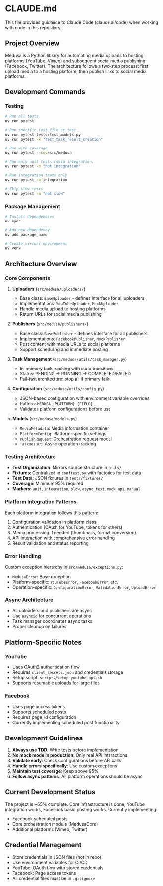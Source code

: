# CLAUDE.md

This file provides guidance to Claude Code (claude.ai/code) when working with code in this repository.

## Project Overview

Medusa is a Python library for automating media uploads to hosting platforms (YouTube, Vimeo) and subsequent social media publishing (Facebook, Twitter). The architecture follows a two-step process: first upload media to a hosting platform, then publish links to social media platforms.

## Development Commands

### Testing
```bash
# Run all tests
uv run pytest

# Run specific test file or test
uv run pytest tests/test_models.py
uv run pytest -k "test_task_result_creation"

# Run with coverage
uv run pytest --cov=src/medusa

# Run only unit tests (skip integration)
uv run pytest -m "not integration"

# Run integration tests only
uv run pytest -m integration

# Skip slow tests
uv run pytest -m "not slow"
```

### Package Management
```bash
# Install dependencies
uv sync

# Add new dependency
uv add package_name

# Create virtual environment
uv venv
```

## Architecture Overview

### Core Components

1. **Uploaders** (`src/medusa/uploaders/`)
   - Base class: `BaseUploader` - defines interface for all uploaders
   - Implementations: `YouTubeUploader`, `MockUploader`
   - Handle media upload to hosting platforms
   - Return URLs for social media publishing

2. **Publishers** (`src/medusa/publishers/`)
   - Base class: `BasePublisher` - defines interface for all publishers
   - Implementations: `FacebookPublisher`, `MockPublisher`
   - Post content with media URLs to social platforms
   - Support scheduling and immediate posting

3. **Task Management** (`src/medusa/utils/task_manager.py`)
   - In-memory task tracking with state transitions
   - Status: PENDING → RUNNING → COMPLETED/FAILED
   - Fail-fast architecture: stop all if primary fails

4. **Configuration** (`src/medusa/utils/config.py`)
   - JSON-based configuration with environment variable overrides
   - Pattern: `MEDUSA_{PLATFORM}_{FIELD}`
   - Validates platform configurations before use

5. **Models** (`src/medusa/models.py`)
   - `MediaMetadata`: Media information container
   - `PlatformConfig`: Platform-specific settings
   - `PublishRequest`: Orchestration request model
   - `TaskResult`: Async operation tracking

### Testing Architecture

- **Test Organization**: Mirrors source structure in `tests/`
- **Fixtures**: Centralized in `conftest.py` with factories for test data
- **Test Data**: JSON fixtures in `tests/fixtures/`
- **Coverage**: Minimum 95% required
- **Markers**: `unit`, `integration`, `slow`, `async_test`, `mock_api`, `manual`

### Platform Integration Patterns

Each platform integration follows this pattern:
1. Configuration validation in platform class
2. Authentication (OAuth for YouTube, tokens for others)
3. Media processing if needed (thumbnails, format conversion)
4. API interaction with comprehensive error handling
5. Result validation and status reporting

### Error Handling

Custom exception hierarchy in `src/medusa/exceptions.py`:
- `MedusaError`: Base exception
- Platform-specific: `YouTubeError`, `FacebookError`, etc.
- Operation-specific: `ConfigurationError`, `ValidationError`, `UploadError`

### Async Architecture

- All uploaders and publishers are async
- Use `asyncio` for concurrent operations
- Task manager coordinates async tasks
- Proper cleanup on failures

## Platform-Specific Notes

### YouTube
- Uses OAuth2 authentication flow
- Requires `client_secrets.json` and credentials storage
- Setup script: `scripts/setup_youtube_api.sh`
- Supports resumable uploads for large files

### Facebook
- Uses page access tokens
- Supports scheduled posts
- Requires page_id configuration
- Currently implementing scheduled post functionality

## Development Guidelines

1. **Always use TDD**: Write tests before implementation
2. **No mock mode in production**: Only real API interactions
3. **Validate early**: Check configurations before API calls
4. **Handle errors specifically**: Use custom exceptions
5. **Maintain test coverage**: Keep above 95%
6. **Follow async patterns**: All platform operations should be async

## Current Development Status

The project is ~65% complete. Core infrastructure is done, YouTube integration works, Facebook basic posting works. Currently implementing:
- Facebook scheduled posts
- Core orchestration module (MedusaCore)
- Additional platforms (Vimeo, Twitter)

## Credential Management

- Store credentials in JSON files (not in repo)
- Use environment variables for CI/CD
- YouTube: OAuth flow with stored credentials
- Facebook: Page access tokens
- All credential files must be in `.gitignore`
